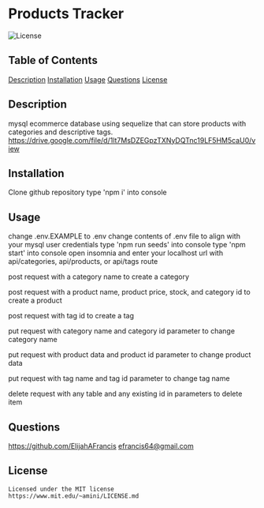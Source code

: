 # Products Tracker
  ![License](https://img.shields.io/badge/license-MIT-yellowgreen.svg)
  ## Table of Contents
  [Description](#description)
  [Installation](#installation)
  [Usage](#usage)
  [Questions](questions)
  [License](license)

  ## Description
  mysql ecommerce database using sequelize that can store products with categories and descriptive tags.
  https://drive.google.com/file/d/1lt7MsDZEGpzTXNyDQTnc19LF5HM5caU0/view
  
  ## Installation
  Clone github repository
  type 'npm i' into console

  ## Usage
  change .env.EXAMPLE to .env
  change contents of .env file to align with your mysql user credentials
  type 'npm run seeds' into console
  type 'npm start' into console
  open insomnia and enter your localhost url with api/categories, api/products, or api/tags route
  
  post request with a category name to create a category

  post request with a product name, product price, stock, and category id to create a product

  post request with tag id to create a tag

  put request with category name and category id parameter to change category name

  put request with product data and product id parameter to change product data

  put request with tag name and tag id parameter to change tag name

  delete request with any table and any existing id in parameters to delete item

  ## Questions
  https://github.com/ElijahAFrancis
  efrancis64@gmail.com

  ## License
    Licensed under the MIT license
    https://www.mit.edu/~amini/LICENSE.md
  